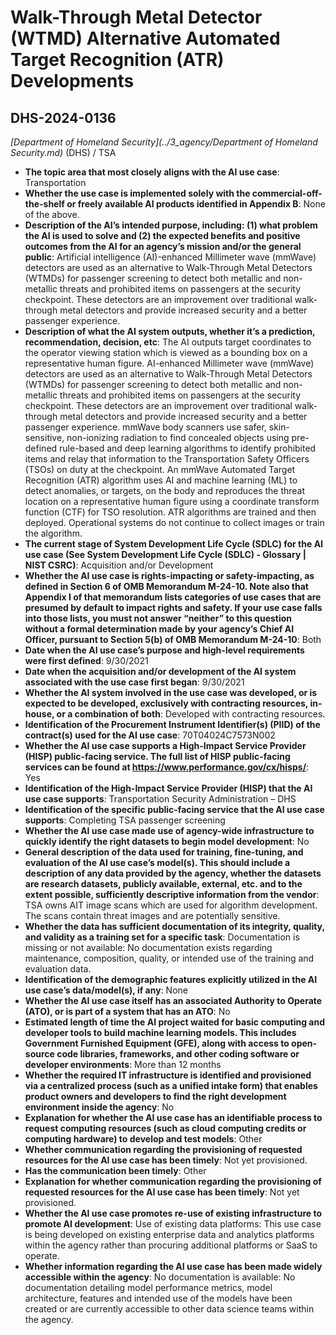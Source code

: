 # Walk-Through Metal Detector (WTMD) Alternative Automated Target Recognition (ATR) Developments
## DHS-2024-0136
_[Department of Homeland Security](../3_agency/Department of Homeland Security.md)_ (DHS) / TSA


+ **The topic area that most closely aligns with the AI use case**: Transportation
+ **Whether the use case is implemented solely with the commercial-off-the-shelf or freely available AI products identified in Appendix B**: None of the above.
+ **Description of the AI’s intended purpose, including: (1) what problem the AI is used to solve and (2) the expected benefits and positive outcomes from the AI for an agency’s mission and/or the general public**: Artificial intelligence (AI)-enhanced Millimeter wave (mmWave) detectors are used as an alternative to Walk-Through Metal Detectors (WTMDs) for passenger screening to detect both metallic and non-metallic threats and prohibited items on passengers at the security checkpoint. These detectors are an improvement over traditional walk-through metal detectors and provide increased security and a better passenger experience.
+ **Description of what the AI system outputs, whether it’s a prediction, recommendation, decision, etc**: The AI outputs target coordinates to the operator viewing station which is viewed as a bounding box on a representative human figure.
AI-enhanced Millimeter wave (mmWave) detectors are used as an alternative to Walk-Through Metal Detectors (WTMDs) for passenger screening to detect both metallic and non-metallic threats and prohibited items on passengers at the security checkpoint. These detectors are an improvement over traditional walk-through metal detectors and provide increased security and a better passenger experience. mmWave body scanners use safer, skin-sensitive, non-ionizing radiation to find concealed objects using pre-defined rule-based and deep learning algorithms to identify prohibited items and relay that information to the Transportation Safety Officers (TSOs) on duty at the checkpoint. An mmWave Automated Target Recognition (ATR) algorithm uses AI and machine learning (ML) to detect anomalies, or targets, on the body and reproduces the threat location on a representative human figure using a coordinate transform function (CTF) for TSO resolution. ATR algorithms are trained and then deployed. Operational systems do not continue to collect images or train the algorithm. 
+ **The current stage of System Development Life Cycle (SDLC) for the AI use case (See System Development Life Cycle (SDLC) - Glossary | NIST CSRC)**: Acquisition and/or Development
+ **Whether the AI use case is rights-impacting or safety-impacting, as defined in Section 6 of OMB Memorandum M-24-10. Note also that Appendix I of that memorandum lists categories of use cases that are presumed by default to impact rights and safety. If your use case falls into those lists, you must not answer “neither” to this question without a formal determination made by your agency’s Chief AI Officer, pursuant to Section 5(b) of OMB Memorandum M-24-10**: Both
+ **Date when the AI use case’s purpose and high-level requirements were first defined**: 9/30/2021
+ **Date when the acquisition and/or development of the AI system associated with the use case first began**: 9/30/2021
+ **Whether the AI system involved in the use case was developed, or is expected to be developed, exclusively with contracting resources, in-house, or a combination of both**: Developed with contracting resources.
+ **Identification of the Procurement Instrument Identifier(s) (PIID) of the contract(s) used for the AI use case**: 70T04024C7573N002
+ **Whether the AI use case supports a High-Impact Service Provider (HISP) public-facing service. The full list of HISP public-facing services can be found at https://www.performance.gov/cx/hisps/**: Yes
+ **Identification of the High-Impact Service Provider (HISP) that the AI use case supports**: Transportation Security Administration – DHS
+ **Identification of the specific public-facing service that the AI use case supports**: Completing TSA passenger screening
+ **Whether the AI use case made use of agency-wide infrastructure to quickly identify the right datasets to begin model development**: No
+ **General description of the data used for training, fine-tuning, and evaluation of the AI use case’s model(s). This should include a description of any data provided by the agency, whether the datasets are research datasets, publicly available, external, etc. and to the extent possible, sufficiently descriptive information from the vendor**: TSA owns AIT image scans which are used for algorithm development. The scans contain threat images and are potentially sensitive.
+ **Whether the data has sufficient documentation of its integrity, quality, and validity as a training set for a specific task**: Documentation is missing or not available: No documentation exists regarding maintenance, composition, quality, or intended use of the training and evaluation data.
+ **Identification of the demographic features explicitly utilized in the AI use case’s data/model(s), if any**: None
+ **Whether the AI use case itself has an associated Authority to Operate (ATO), or is part of a system that has an ATO**: No
+ **Estimated length of time the AI project waited for basic computing and developer tools to build machine learning models. This includes Government Furnished Equipment (GFE), along with access to open-source code libraries, frameworks, and other coding software or developer environments**: More than 12 months
+ **Whether the required IT infrastructure is identified and provisioned via a centralized process (such as a unified intake form) that enables product owners and developers to find the right development environment inside the agency**: No
+ **Explanation for whether the AI use case has an identifiable process to request computing resources (such as cloud computing credits or computing hardware) to develop and test models**: Other
+ **Whether communication regarding the provisioning of requested resources for the AI use case has been timely**: Not yet provisioned.
+ **Has the communication been timely**: Other
+ **Explanation for whether communication regarding the provisioning of requested resources for the AI use case has been timely**: Not yet provisioned.
+ **Whether the AI use case promotes re-use of existing infrastructure to promote AI development**: Use of existing data platforms: This use case is being developed on existing enterprise data and analytics platforms within the agency rather than procuring additional platforms or SaaS to operate.
+ **Whether information regarding the AI use case has been made widely accessible within the agency**: No documentation is available: No documentation detailing model performance metrics, model architecture, features and intended use of the models have been created or are currently accessible to other data science teams within the agency.